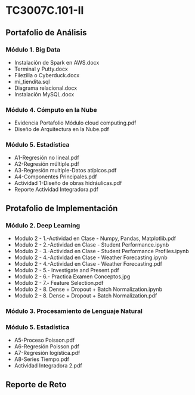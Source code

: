 # TC3007C.101-II

## Portafolio de Análisis

### Módulo 1. Big Data
*  Instalación de Spark en AWS.docx
*  Terminal y Putty.docx
*  Filezilla o Cyberduck.docx
*  mi_tiendita.sql
*  Diagrama relacional.docx
*  Instalación MySQL.docx

### Módulo 4. Cómputo en la Nube
*  Evidencia Portafolio Módulo cloud computing.pdf
*  Diseño de Arquitectura en la Nube.pdf

### Módulo 5. Estadística 
*  A1-Regresión no lineal.pdf
*  A2-Regresión múltiple.pdf
*  A3-Regresión multiple-Datos atípicos.pdf
*  A4-Componentes Principales.pdf
*  Actividad 1-Diseño de obras hidráulicas.pdf
*  Reporte Actividad Integradora.pdf

## Protafolio de Implementación

### Módulo 2. Deep Learning
*  Modulo 2 - 1.-Actividad en Clase - Numpy, Pandas, Matplotlib.pdf
*  Modulo 2 - 2.-Actividad en Clase - Student Performance.ipynb
*  Modulo 2 - 3.-Actividad en Clase - Student Performance Profiles.ipynb
*  Modulo 2 - 4.-Actividad en Clase - Weather Forecasting.ipynb
*  Modulo 2 - 4.-Actividad en Clase - Weather Forecasting.pdf
*  Modulo 2 - 5.- Investigate and Present.pdf
*  Modulo 2 - 6.- Practica Examen Conceptos.jpg
*  Modulo 2 - 7.- Feature Selection.pdf
*  Modulo 2 - 8. Dense + Dropout + Batch Normalization.ipynb
*  Modulo 2 - 8. Dense + Dropout + Batch Normalization.pdf

### Módulo 3. Procesamiento de Lenguaje Natural

### Módulo 5. Estadística 
*  A5-Proceso Poisson.pdf
*  A6-Regresión Poisson.pdf
*  A7-Regresión logística.pdf
*  A8-Series Tiempo.pdf
*  Actividad Integradora 2.pdf

## Reporte de Reto


